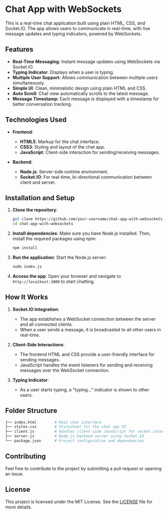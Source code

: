 # Chat App with WebSockets

This is a real-time chat application built using plain HTML, CSS, and Socket.IO. The app allows users to communicate in real-time, with live message updates and typing indicators, powered by WebSockets.

## Features

- **Real-Time Messaging**: Instant message updates using WebSockets via Socket.IO.
- **Typing Indicator**: Displays when a user is typing.
- **Multiple User Support**: Allows communication between multiple users simultaneously.
- **Simple UI**: Clean, minimalistic design using plain HTML and CSS.
- **Auto Scroll**: Chat view automatically scrolls to the latest message.
- **Message Timestamp**: Each message is displayed with a timestamp for better conversation tracking.

## Technologies Used

- **Frontend**:
  - **HTML5**: Markup for the chat interface.
  - **CSS3**: Styling and layout of the chat app.
  - **JavaScript**: Client-side interaction for sending/receiving messages.
  
- **Backend**:
  - **Node.js**: Server-side runtime environment.
  - **Socket.IO**: For real-time, bi-directional communication between client and server.

## Installation and Setup

1. **Clone the repository**:
   ```bash
   git clone https://github.com/your-username/chat-app-with-websockets.git
   cd chat-app-with-websockets
   ```

2. **Install dependencies**:
   Make sure you have Node.js installed. Then, install the required packages using npm:
   ```bash
   npm install
   ```

3. **Run the application**:
   Start the Node.js server:
   ```bash
   node index.js
   ```

4. **Access the app**:
   Open your browser and navigate to `http://localhost:3000` to start chatting.

## How It Works

1. **Socket.IO Integration**: 
   - The app establishes a WebSocket connection between the server and all connected clients. 
   - When a user sends a message, it is broadcasted to all other users in real-time.
   
2. **Client-Side Interactions**:
   - The frontend HTML and CSS provide a user-friendly interface for sending messages.
   - JavaScript handles the event listeners for sending and receiving messages over the WebSocket connection.

3. **Typing Indicator**: 
   - As a user starts typing, a "typing..." indicator is shown to other users.
   
## Folder Structure

```bash
├── index.html        # Main chat interface
├── styles.css        # Stylesheet for the chat app UI
├── client.js         # Handles client-side JavaScript for socket interactions
├── server.js         # Node.js backend server using Socket.IO
└── package.json      # Project configuration and dependencies
```

## Contributing

Feel free to contribute to the project by submitting a pull request or opening an issue.

## License

This project is licensed under the MIT License. See the [LICENSE](LICENSE.txt) file for more details.
